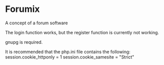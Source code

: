 # Forumix
A concept of a forum software

The login function works, but the register function is currently not working.

gnupg is required.

It is recommended that the php.ini file contains the following:
session.cookie_httponly = 1
session.cookie_samesite = "Strict"

